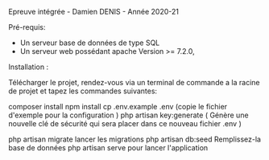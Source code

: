 Epreuve intégrée - Damien DENIS - Année 2020-21

Pré-requis: 
- Un serveur base de données de type SQL
- Un serveur web possédant apache Version >= 7.2.0,

Installation : 

Télécharger le projet, rendez-vous via un terminal de commande a la racine de projet et tapez les commandes suivantes:

composer install
npm install
cp .env.example .env (copie le fichier d'exemple pour la configuration )
php artisan key:generate ( Génère une nouvelle clé de sécurité qui sera placer dans ce nouveau fichier .env )

php artisan migrate lancer les migrations
php artisan db:seed Remplissez-la base de données
php artisan serve pour lancer l'application
